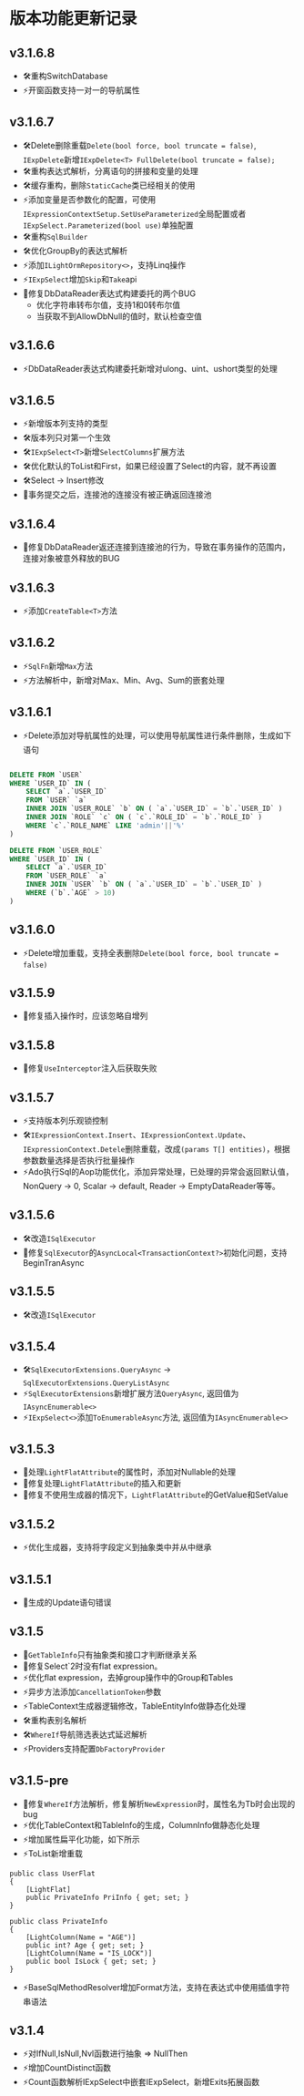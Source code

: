 ﻿# 版本功能更新记录

## v3.1.6.8
- 🛠重构SwitchDatabase
- ⚡️开窗函数支持一对一的导航属性

## v3.1.6.7
- 🛠Delete删除重载`Delete(bool force, bool truncate = false)`, `IExpDelete`新增`IExpDelete<T> FullDelete(bool truncate = false);`
- 🛠重构表达式解析，分离语句的拼接和变量的处理
- 🛠缓存重构，删除`StaticCache`类已经相关的使用
- ⚡️添加变量是否参数化的配置，可使用`IExpressionContextSetup.SetUseParameterized`全局配置或者`IExpSelect.Parameterized(bool use)`单独配置
- 🛠重构`SqlBuilder`
- 🛠优化GroupBy的表达式解析
- ⚡️添加`ILightOrmRepository<>`，支持Linq操作
- ⚡️`IExpSelect`增加`Skip`和`Take`api
- 🐞修复DbDataReader表达式构建委托的两个BUG
  - 优化字符串转布尔值，支持1和0转布尔值
  - 当获取不到AllowDbNull的值时，默认检查空值

## v3.1.6.6
- ⚡️DbDataReader表达式构建委托新增对ulong、uint、ushort类型的处理

## v3.1.6.5
- ⚡️新增版本列支持的类型
- 🛠版本列只对第一个生效
- 🛠`IExpSelect<T>`新增`SelectColumns`扩展方法
- 🛠优化默认的ToList和First，如果已经设置了Select的内容，就不再设置
- 🛠Select -> Insert修改
- 🐞事务提交之后，连接池的连接没有被正确返回连接池

## v3.1.6.4

- 🐞修复DbDataReader返还连接到连接池的行为，导致在事务操作的范围内，连接对象被意外释放的BUG

## v3.1.6.3
- ⚡️添加`CreateTable<T>`方法

## v3.1.6.2
- ⚡️`SqlFn`新增`Max`方法
- ⚡️方法解析中，新增对Max、Min、Avg、Sum的嵌套处理

## v3.1.6.1
- ⚡️Delete添加对导航属性的处理，可以使用导航属性进行条件删除，生成如下语句
```sql

DELETE FROM `USER`
WHERE `USER_ID` IN (
    SELECT `a`.`USER_ID`
    FROM `USER` `a`
    INNER JOIN `USER_ROLE` `b` ON ( `a`.`USER_ID` = `b`.`USER_ID` )
    INNER JOIN `ROLE` `c` ON ( `c`.`ROLE_ID` = `b`.`ROLE_ID` )
    WHERE `c`.`ROLE_NAME` LIKE 'admin'||'%'
)

DELETE FROM `USER_ROLE`
WHERE `USER_ID` IN (
    SELECT `a`.`USER_ID`
    FROM `USER_ROLE` `a`
    INNER JOIN `USER` `b` ON ( `a`.`USER_ID` = `b`.`USER_ID` )
    WHERE (`b`.`AGE` > 10)
)
```

## v3.1.6.0
- ⚡️Delete增加重载，支持全表删除`Delete(bool force, bool truncate = false)`

## v3.1.5.9

- 🐞修复插入操作时，应该忽略自增列

## v3.1.5.8

- 🐞修复`UseInterceptor`注入后获取失败

## v3.1.5.7

- ⚡️支持版本列乐观锁控制
- 🛠`IExpressionContext.Insert`、`IExpressionContext.Update`、`IExpressionContext.Detele`删除重载，改成`(params T[] entities)`，根据参数数量选择是否执行批量操作
- ⚡️Ado执行Sql的Aop功能优化，添加异常处理，已处理的异常会返回默认值，NonQuery -> 0, Scalar -> default, Reader -> EmptyDataReader等等。

## v3.1.5.6

- 🛠改造`ISqlExecutor`
- 🐞修复`SqlExecutor`的`AsyncLocal<TransactionContext?>`初始化问题，支持BeginTranAsync

## v3.1.5.5

- 🛠改造`ISqlExecutor`

## v3.1.5.4

- 🛠`SqlExecutorExtensions.QueryAsync` -> `SqlExecutorExtensions.QueryListAsync`
- ⚡️`SqlExecutorExtensions`新增扩展方法`QueryAsync`, 返回值为`IAsyncEnumerable<>`
- ⚡️`IExpSelect<>`添加`ToEnumerableAsync`方法, 返回值为`IAsyncEnumerable<>`

## v3.1.5.3

- 🐞处理`LightFlatAttribute`的属性时，添加对Nullable的处理
- 🐞修复处理`LightFlatAttribute`的插入和更新
- 🐞修复不使用生成器的情况下，`LightFlatAttribute`的GetValue和SetValue

## v3.1.5.2

- ⚡️优化生成器，支持将字段定义到抽象类中并从中继承

## v3.1.5.1

- 🐞生成的Update语句错误

## v3.1.5

- 🐞`GetTableInfo`只有抽象类和接口才判断继承关系
- 🐞修复Select`2时没有flat expression。
- ⚡️优化flat expression，去掉group操作中的Group和Tables
- ⚡️异步方法添加`CancellationToken`参数
- ⚡️TableContext生成器逻辑修改，TableEntityInfo做静态化处理
- 🛠重构表别名解析
- 🛠`WhereIf`导航筛选表达式延迟解析
- ⚡️Providers支持配置`DbFactoryProvider`

## v3.1.5-pre

- 🐞修复`WhereIf`方法解析，修复解析`NewExpression`时，属性名为Tb时会出现的bug
- ⚡️优化TableContext和TableInfo的生成，ColumnInfo做静态化处理
- ⚡️增加属性扁平化功能，如下所示
- ⚡️ToList新增重载

```CSharp
public class UserFlat
{
    [LightFlat]
    public PrivateInfo PriInfo { get; set; }
}

public class PrivateInfo
{
    [LightColumn(Name = "AGE")]
    public int? Age { get; set; }
    [LightColumn(Name = "IS_LOCK")]
    public bool IsLock { get; set; }
}
```

- ⚡️BaseSqlMethodResolver增加Format方法，支持在表达式中使用插值字符串语法

## v3.1.4

- ⚡️对IfNull,IsNull,Nvl函数进行抽象 => NullThen
- ⚡️增加CountDistinct函数
- ⚡️Count函数解析IExpSelect中嵌套IExpSelect，新增Exits拓展函数

